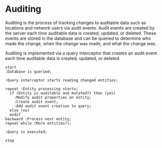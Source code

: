 # Auditing

<div style="display: none;">
  \page workflow-auditing Auditing
</div>

Auditing is the process of tracking changes to auditable data such as locations
and network users via audit events. Audit events are created by the server each
time auditable data is created, updated, or deleted. These events are stored in
the database and can be queried to determine who made the change, when the
change was made, and what the change was.

Auditing is implemented via a query interceptor that creates an audit event each
time auditable data is created, updated, or deleted.

```plantuml
start
:Database is queried;

:Query interceptor starts reading changed entities;

repeat :Entity processing starts;
  if (Entity is auditable and mutated?) then (yes)
    :Modify audit properties on entity;
    :Create audit event;
    :Add audit event creation to query;
  else (no)
  endif
backward :Process next entity;
repeat while (More entities?);

:Query is executed;

stop
```
